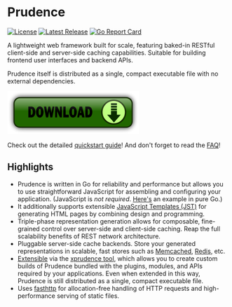 Prudence
========

[![License](https://img.shields.io/badge/License-Apache%202.0-blue.svg)](https://opensource.org/licenses/Apache-2.0)
[![Latest Release](https://img.shields.io/github/release/tliron/prudence.svg)](https://github.com/tliron/prudence/releases/latest)
[![Go Report Card](https://goreportcard.com/badge/github.com/tliron/prudence)](https://goreportcard.com/report/github.com/tliron/prudence)

A lightweight web framework built for scale, featuring baked-in RESTful client-side and server-side
caching capabilities. Suitable for building frontend user interfaces and backend APIs.

Prudence itself is distributed as a single, compact executable file with no external dependencies.

[![Download](assets/media/download.png "Download")](https://github.com/tliron/prudence/releases)

Check out the detailed [quickstart guide](QUICKSTART.md)! And don't forget to read the [FAQ](FAQ.md)!


Highlights
----------

* Prudence is written in Go for reliability and performance but allows you to use straightforward
  JavaScript for assembling and configuring your application. (JavaScript is *not required*.
  [Here's](examples/go/) an example in pure Go.)
* It additionally supports extensible [JavaScript Templates (JST)](jst/README.md) for generating
  HTML pages by combining design and programming.
* Triple-phase representation generation allows for composable, fine-grained control over
  server-side and client-side caching. Reap the full scalability benefits of REST network
  architecture.
* Pluggable server-side cache backends. Store your generated representations in scalable, fast
  stores such as [Memcached](https://memcached.org/), [Redis](https://redis.io/), etc.
* [Extensible](platform/README.md) via the [xprudence tool](xprudence/README.md), which allows you
  to create custom builds of Prudence bundled with the plugins, modules, and APIs required by your
  applications. Even when extended in this way, Prudence is still distributed as a single, compact
  executable file.
* Uses [fasthttp](https://github.com/valyala/fasthttp) for allocation-free handling of HTTP
  requests and high-performance serving of static files.
